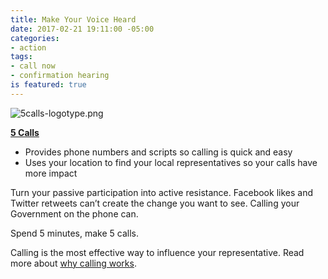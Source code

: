 ```yaml
---
title: Make Your Voice Heard
date: 2017-02-21 19:11:00 -05:00
categories:
- action
tags:
- call now
- confirmation hearing
is featured: true
---
```


![5calls-logotype.png](/uploads/5calls-logotype.png)

[**5 Calls**](https://5calls.org/)
* Provides phone numbers and scripts so calling is quick and easy
* Uses your location to find your local representatives so your calls have more impact

Turn your passive participation into active resistance. Facebook likes and Twitter retweets can’t create the change you want to see. Calling your Government on the phone can.

Spend 5 minutes, make 5 calls.

Calling is the most effective way to influence your representative. Read more about [why calling works](https://5calls.org/about).